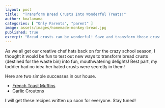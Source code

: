 ```yaml
---
layout: post
title:  "Transform Bread Crusts Into Wonderful Treats!"
author: koalamama
categories: [ "Only Parents", "parent" ]
image: assets/images/homemade-monkey-bread.jpg
published: true
excerpt: "Bread crusts can be wonderful! Save and transform those crusts into mouthwatering treats!"
---
```


As we all get our creative chef hats back on for the crazy school season, I thought it would be fun to test out new ways to transform bread crusts (destined for the waste bin) into fun, mouthwatering delights! Best part, my toddler had no idea her hated crusts were secretly in them!

Here are two simple successes in our house.

- <a href="{{site.baseurl}}/french-toast-muffins/">French Toast Muffins</a>
- <a href="{{site.baseurl}}/homemade-garlic-croutons/">Garlic Croutons</a>

I will get these recipes written up soon for everyone. Stay tuned!